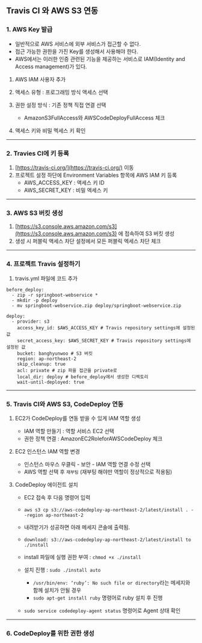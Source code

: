 ## Travis CI 와 AWS S3 연동

### 1. AWS Key 발급

* 일반적으로 AWS 서비스에 외부 서비스가 접근할 수 없다.
* 접근 가능한 권한을 가진 Key를 생성해서 사용해야 한다.
* AWS에서는 이러한 인증 관련된 기능을 제공하는 서비스로 IAM(Identity and Access management)가 있다.

1. AWS IAM 사용자 추가
2. 액세스 유형 : 프로그래밍 방식 액세스 선택
3. 권한 설정 방식 : 기존 정책 직접 연결 선택
   * AmazonS3FullAccess와 AWSCodeDeployFullAccess 체크

4. 액세스 키와 비밀 멕세스 키 확인

---

### 2. Travies CI에 키 등록

1. [https://travis-ci.org/](https://travis-ci.org/) 이동
2. 프로젝트 설정 하단에 Environment Variables 항목에 AWS IAM 키 등록
   * AWS_ACCESS_KEY : 액세스 키 ID
   * AWS_SECRET_KEY : 비밀 엑세스 키

---

### 3. AWS S3 버킷 생성

1. [https://s3.console.aws.amazon.com/s3](https://s3.console.aws.amazon.com/s3) 에 접속하여 S3 버킷 생성
2. 생성 시 퍼블릭 액세스 차단 설정에서 모든 퍼블릭 엑세스 차단 체크

---

### 4. 프로젝트 Travis 설정하기

1. travis.yml 파일에 코드 추가

```
before_deploy:
  - zip -r springboot-webservice *
  - mkdir -p deploy
  - mv springboot-webservice.zip deploy/springboot-webservice.zip

deploy:
  - provider: s3
    access_key_id: $AWS_ACCESS_KEY # Travis repository settings에 설정된 값
    secret_access_key: $AWS_SECRET_KEY # Travis repository settings에 설정된 값
    bucket: banghyunwoo # S3 버킷
    region: ap-northeast-2
    skip_cleanup: true
    acl: private # zip 파을 접근을 private로
    local_dir: deploy # before_deploy에서 생성한 디렉토리
    wait-until-deployed: true
```

---

### 5. Travis CI와 AWS S3, CodeDeploy 연동

1. EC2가 CodeDeploy를 연동 받을 수 있게 IAM 역할 생성
   * IAM 역할 만들기 : 역할 서비스 EC2 선택
   * 권한 정책 연결 : AmazonEC2RoleforAWSCodeDeploy 체크

2. EC2 인스턴스 IAM 역할 변경
   * 인스턴스 마우스 우클릭 - 보안 - IAM 역할 연결 수정 선택
   * AWS 역할 선택 후 `재부팅` (재부팅 해야만 역할이 정상적으로 적용됨)

3. CodeDeploy 에이전트 설치

   * EC2 접속 후 다음 명령어 입력
   * `aws s3 cp s3://aws-codedeploy-ap-northeast-2/latest/install . --region ap-northeast-2`
   * 내려받기가 성공하면 아래 메세지 콘솔에 출력됨.
   * `download: s3://aws-codedeploy-ap-northeast-2/latest/install to ./install`

   * install 파일에 실행 권한 부여 : `chmod +x ./install`
   * 설치 진행 : `sudo ./install auto`
     * `/usr/bin/env: ‘ruby’: No such file or directory`라는 메세지와 함께 설치가 안될 경우
     * `sudo apt-get install ruby` 명령어로 ruby 설치 후 진행

   * `sudo service codedeploy-agent status` 명령어로 Agent 상태 확인

---

### 6. CodeDeploy를 위한 권한 생성

